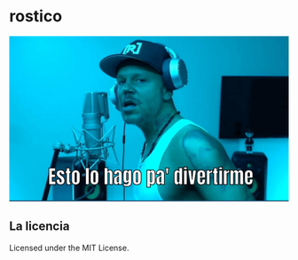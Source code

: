 # rostico

![Para divertirme](./para_divertirme.png)

## La licencia

Licensed under the MIT License.
